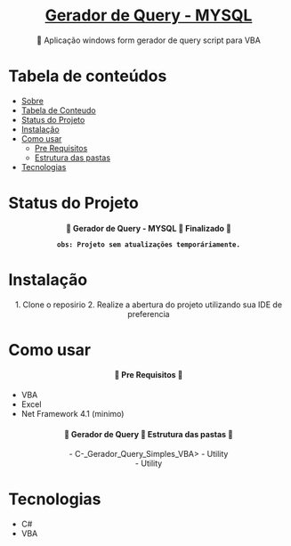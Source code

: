 
<h1 align="center">
    <a href="https://github.com/leonardoqueiroz-code/VBA_Modulos_Auxiliares_PT_BR/">Gerador de Query - MYSQL</a>
</h1>
<p align="center">🚀 Aplicação windows form gerador de query script para VBA </p>

Tabela de conteúdos
=================
<!--ts-->
   * [Sobre](#Sobre)
   * [Tabela de Conteudo](#tabela-de-conteudo)
   * [Status do Projeto](#tabela-de-conteudo)
   * [Instalação](#instalacao)
   * [Como usar](#como-usar)
      * [Pre Requisitos](#pre-requisitos)
      * [Estrutura das pastas](#local-files)
   * [Tecnologias](#tecnologias)
<!--te-->


Status do Projeto
=================
<h4 align="center"> 
	🚧  Gerador de Query - MYSQL 🚀 Finalizado  🚧
	
	obs: Projeto sem atualizações temporáriamente.
</h4>

Instalação
=================

<div align="center">
1. Clone o reposirio
2. Realize a abertura do projeto utilizando sua IDE de preferencia
</div>

Como usar
=================
<h4 align="center"> 
	🚧  Pre Requisitos 🚧
</h4>

- VBA
- Excel
- Net Framework 4.1 (minimo)

<h4 align="center"> 
	🌟  Gerador de Query  🌟 Estrutura das pastas  🌟
</h4>

<center>
	- C-_Gerador_Query_Simples_VBA>
		- Utility <br>
		- Utility
</center>

Tecnologias
=================

- C#
- VBA
